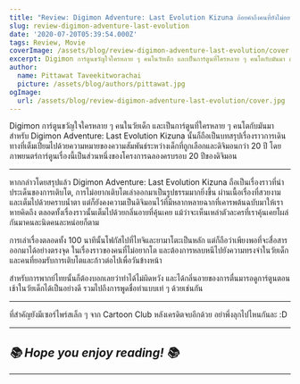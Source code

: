 ```yaml
---
title: "Review: Digimon Adventure: Last Evolution Kizuna ถ้อยคำถึงคนที่ยังไม่อยากโต และหลบหนีไปอยู่ในความทรงจำของวัยเด็ก"
slug: review-digimon-adventure-last-evolution
date: '2020-07-20T05:39:54.000Z'
tags: Review, Movie
coverImage: /assets/blog/review-digimon-adventure-last-evolution/cover.jpg
excerpt: Digimon การ์ตูนขวัญใจใครหลาย ๆ คนในวัยเด็ก และเป็นการ์ตูนที่ใครหลาย ๆ คนโตกับมันมา สำหรับ Digimon Adventure Last Evolution Kizuna นั้นก็ถือเป็นบทสรุปเรื่องราวการเดินทางที่เต็มเปี่ยมไปด้วยความหมายของความสัมพันธ์ระหว่างเด็กที่ถูกเลือกและดิจิมอนกว่า 20 ปี โดยภาพยนตร์การ์ตูนเรื่องนี้เป็นส่วนหนึ่งของโครงการฉลองครบรอบ 20 ปีของดิจิมอน
author:
  name: Pittawat Taveekitworachai
  picture: /assets/blog/authors/pittawat.jpg
ogImage:
  url: /assets/blog/review-digimon-adventure-last-evolution/cover.jpg
---
```


Digimon การ์ตูนขวัญใจใครหลาย ๆ คนในวัยเด็ก และเป็นการ์ตูนที่ใครหลาย ๆ คนโตกับมันมา สำหรับ Digimon Adventure: Last Evolution Kizuna นั้นก็ถือเป็นบทสรุปเรื่องราวการเดินทางที่เต็มเปี่ยมไปด้วยความหมายของความสัมพันธ์ระหว่างเด็กที่ถูกเลือกและดิจิมอนกว่า 20 ปี โดยภาพยนตร์การ์ตูนเรื่องนี้เป็นส่วนหนึ่งของโครงการฉลองครบรอบ 20 ปีของดิจิมอน

---

หากกล่าวโดยสรุปแล้ว Digimon Adventure: Last Evolution Kizuna ถือเป็นเรื่องราวที่นำประเด็นของการเติบโต, การไม่อยากเติบโตเล่าออกมาเป็นรูปธรรมมากยิ่งขึ้น ผ่านเนื้อเรื่องที่สวยงามและเต็มไปด้วยคราบน้ำตา แต่ก็ยังคงความเป็นดิจิมอนไว้ที่มีหลากหลายฉากที่เคารพต้นฉบับมาให้เราหายคิดถึง ตลอดทั้งเรื่องราวนั้นเต็มไปด้วยกลิ่นอายที่คุ้นเคย แม้ว่าจะเห็นเหล่าตัวละครที่เราคุ้นเคยโผล่กันมาคนละนิดคนละหน่อยก็ตาม

การเล่าเรื่องตลอดทั้ง 100 นาทีนั้นโฟกัสไปที่ไทจิและยามาโตะเป็นหลัก แต่ก็ถือว่าเพียงพอที่จะสื่อสารออกมาได้อย่างตรงจุด ในเรื่องราวของคนที่ไม่อยากโต และต้องการหลบหนีไปยังความทรงจำในวัยเด็ก และคนที่ยอมรับการเติบโตและก้าวต่อไปเพื่อวันข้างหน้า

สำหรับการพากย์ไทยนั้นก็ต้องบอกเลยว่าทำได้ไม่ผิดหวัง และได้กลิ่นอายของการตื่นมารอดูการ์ตูนตอนเช้าในวัยเด็กได้เป็นอย่างดี รวมไปถึงการพูดชื่อท่าแบบเท่ ๆ ด้วยเช่นกัน

---

ที่สำคัญยังมีเซอร์ไพร์สเล็ก ๆ จาก Cartoon Club หลังเครดิตจบอีกด้วย อย่าพึ่งลุกไปไหนกันละ :D

---

## *📚 Hope you enjoy reading! 📚*

---

